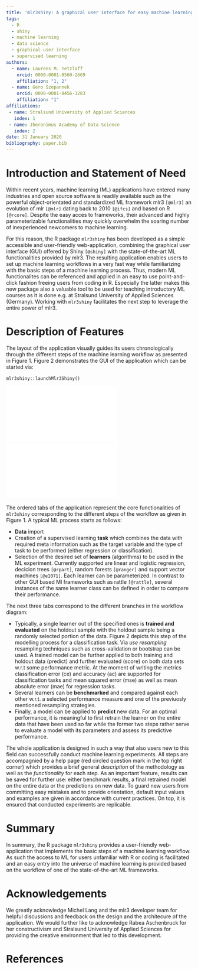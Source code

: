 ```yaml
---
title: 'mlr3shiny: A graphical user interface for easy machine learning in R'
tags:
  - R
  - shiny
  - machine learning
  - data science
  - graphical user interface
  - supervised learning
authors:
  - name: Laurens M. Tetzlaff
    orcid: 0000-0001-9560-2669
    affiliation: "1, 2"
  - name: Gero Szepannek
    orcid: 0000-0001-8456-1283
    affiliation: "1"
affiliations:
 - name: Stralsund University of Applied Sciences 
   index: 1
 - name: Jheronimus Academy of Data Science
   index: 2
date: 31 January 2020
bibliography: paper.bib
---
```


# Introduction and Statement of Need
Within recent years, machine learning (ML) applications have entered many industries and open source software is readily available such as the powerful object-orientated and standardized ML framework mlr3 `[@mlr3]` an evolution of mlr `[@mlr]` dating back to 2010 `[@ifcs]` and based on R `[@rcore]`. Despite the easy acces to frameworks, their advanced and highly parameterizable functionalities may quickly overwhelm the soaring number of inexperienced newcomers to machine learning.

For this reason, the R package `mlr3shiny` has been developed as a simple accessible and user-friendly web-application, combining the graphical user interface (GUI) offered by Shiny `[@shiny]` with the state-of-the-art ML functionalities provided by mlr3.
The resulting application enables users to set up machine learning workflows in a very fast way while familiarizing with the basic steps of a machine learning process. 
Thus, modern ML functionalites can be referenced and applied in an easy to use point-and-click fashion freeing users from coding in R.
Especially the latter makes this new package also a valuable tool to be used for teaching introductory ML courses as it is done e.g. at Stralsund University of Applied Sciences (Germany). Working with `mlr3shiny` facilitates the next step to leverage the entire power of mlr3. 


# Description of Features 
The layout of the application visually guides its users chronologically through the different steps of the machine learning workflow as presented in Figure 1. Figure 2 demonstrates the GUI of the application which can be started via:  

```
mlr3shiny::launchMlr3Shiny()
```

![Workflow with mlr3shiny](workflow.pdf)
![The GUI of `mlr3shiny`](Screenshot.pdf)

The ordered tabs of the application represent the core functionalities of `mlr3shiny` corresponding to the different steps of the workflow as given in Figure 1. 
A typical ML process starts as follows:

- **Data** import
- Creation of a supervised learning **task**  which combines the data with required meta information such as the target variable and the type of task to be performed (either regression or classification).
- Selection of the desired set of **learners** (algorithms) to be used in the ML experiment. Currently supported are linear and logistic regression, decicion trees `[@rpart]`, random forests `[@ranger]` and support vector machines `[@e1071]`.  Each learner can be parameterized. In contrast to other GUI based Ml frameworks such as rattle `[@rattle]`, several instances of the same learner class can be defined in order to compare their performance.

The next three tabs correspond to the different branches in the workflow diagram:

* Typically, a single learner out of the specified ones is **trained and evaluated** on the holdout sample with the holdout sample being a randomly selected portion of the data. Figure 2 depicts this step of the modelling process for a classification task. Via *use resampling* resampling techniques such as cross-validation or bootstrap can be used. A trained model can be further applied to both training and holdout data (predict) and further evaluated (score) on both data sets w.r.t some performance metric. At the moment of writing the metrics classification error (ce) and accuracy (ac) are supported for classification tasks and mean squared error (mse) as well as mean absolute error (mae) for regression tasks.   
* Several learners can be **benchmarked** and compared against each other w.r.t. a selected performance measure and one of the previuosly mentioned resampling strategies.
* Finally, a model can be applied to **predict** new data. For an optimal performance, it is meaningful to first retrain the learner on the entire data that have been used so far while the former two steps rather serve to evaluate a model with its parameters and assess its predictive performance.

The whole application is designed in such a way that also users new to this field can successfully conduct machine learning experiments. All steps are accompagnied by a help page (red circled question mark in the top right corner) which provides a brief general *description* of the methodology as well as the *functionality*  for each step. 
As an important feature, results can be saved for further use: either benchmark results, a final retrained model on the entire data or the predictions on new data.
To guard new users from committing easy mistakes and to provide orientation, default input values and examples are given in accordance with current practices. On top, it is ensured that conducted experiments are replicable.   


# Summary
In summary, the R package `mlr3shiny` provides a user-friendly web-application that implements the basic steps of a machine learning workflow. 
As such the access to ML for users unfamiliar with R or coding is facilitated and an easy entry into the universe of machine learning is provided based on the workflow of one of the state-of-the-art ML frameworks.  


# Acknowledgements

We greatly acknowledge Michel Lang and the mlr3 developer team for helpful discussions and feedback on the design and the architecure of the application. 
We would further like to acknowledge Rabea Aschenbruck for her constructivism and Stralsund University of Applied Sciences for providing the creative environment that led to this development.

# References
